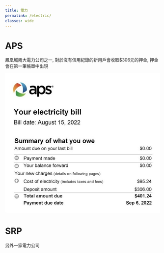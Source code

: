 ```yaml
---
title: 電力
permalink: /electric/
classes: wide
---
```



# APS

鳳凰城兩大電力公司之一, 對於沒有信用紀錄的新用戶會收取$306元的押金, 押金會在第一筆帳單中出現

![aps bill](../assets/images/aps_bill.jpg)

# SRP

另外一家電力公司